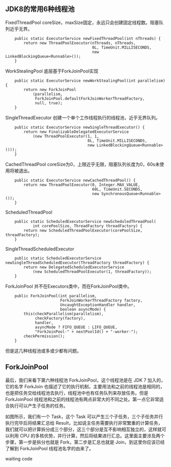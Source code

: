 ## JDK8的常用6种线程池


FixedThreadPool  coreSize，maxSize固定，永远只会创建固定线程数。阻塞队列近乎无界。
```
    public static ExecutorService newFixedThreadPool(int nThreads) {
        return new ThreadPoolExecutor(nThreads, nThreads,
                                      0L, TimeUnit.MILLISECONDS,
                                      new LinkedBlockingQueue<Runnable>());
    }
```

WorkStealingPool  底层基于ForkJoinPool实现
```
    public static ExecutorService newWorkStealingPool(int parallelism) {
        return new ForkJoinPool
            (parallelism,
             ForkJoinPool.defaultForkJoinWorkerThreadFactory,
             null, true);
    }
```

SingleThreadExecutor  创建一个单个工作线程执行的线程池，近乎无界队列。
```
    public static ExecutorService newSingleThreadExecutor() {
        return new FinalizableDelegatedExecutorService
            (new ThreadPoolExecutor(1, 1,
                                    0L, TimeUnit.MILLISECONDS,
                                    new LinkedBlockingQueue<Runnable>()));
    }
```

CachedThreadPool  coreSize为0，上限近乎无限，阻塞队列长度为0，60s未使用将被退出。
```
    public static ExecutorService newCachedThreadPool() {
        return new ThreadPoolExecutor(0, Integer.MAX_VALUE,
                                      60L, TimeUnit.SECONDS,
                                      new SynchronousQueue<Runnable>());
    }
```

ScheduledThreadPool
```
    public static ScheduledExecutorService newScheduledThreadPool(
            int corePoolSize, ThreadFactory threadFactory) {
        return new ScheduledThreadPoolExecutor(corePoolSize, threadFactory);
    }
```

SingleThreadScheduledExecutor
```
    public static ScheduledExecutorService newSingleThreadScheduledExecutor(ThreadFactory threadFactory) {
        return new DelegatedScheduledExecutorService
            (new ScheduledThreadPoolExecutor(1, threadFactory));
    }

```

ForkJoinPool 并不在Executors类中，而在ForkJoinPool类中。
```
    public ForkJoinPool(int parallelism,
                        ForkJoinWorkerThreadFactory factory,
                        UncaughtExceptionHandler handler,
                        boolean asyncMode) {
        this(checkParallelism(parallelism),
             checkFactory(factory),
             handler,
             asyncMode ? FIFO_QUEUE : LIFO_QUEUE,
             "ForkJoinPool-" + nextPoolId() + "-worker-");
        checkPermission();
    }
```


但是这几种线程池或多或少都有问题。

## ForkJoinPool

最后，我们来看下第六种线程池 ForkJoinPool，这个线程池是在 JDK 7 加入的，它的名字 ForkJoin 也描述了它的执行机制，主要用法和之前的线程池是相同的，也是把任务交给线程池去执行，线程池中也有任务队列来存放任务。但是 ForkJoinPool 线程池和之前的线程池有两点非常大的不同之处。第一点它非常适合执行可以产生子任务的任务。

如图所示，我们有一个 Task，这个 Task 可以产生三个子任务，三个子任务并行执行完毕后将结果汇总给 Result，比如说主任务需要执行非常繁重的计算任务，我们就可以把计算拆分成三个部分，这三个部分是互不影响相互独立的，这样就可以利用 CPU 的多核优势，并行计算，然后将结果进行汇总。这里面主要涉及两个步骤，第一步是拆分也就是 Fork，第二步是汇总也就是 Join，到这里你应该已经了解到 ForkJoinPool 线程池名字的由来了。  


waiting code


